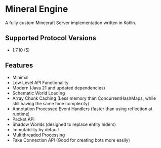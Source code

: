 # Mineral Engine

A fully custom Minecraft Server implementation written in Kotlin. 

## Supported Protocol Versions
- 1.7.10 (5)

## Features
- Minimal
- Low Level API Functionality
- Modern (Java 21 and updated dependencies)
- Schematic World Loading
- Array Chunk Caching (Less memory than ConcurrentHashMaps, while still having the same time complexity)
- Annotation Processed Event Handlers (faster than using reflection at runtime)
- Packet API
- Shadow Worlds (designed to replace entity hiders)
- Immutability by default
- Multithreaded Processing
- Fake Connection API (Good for creating bots more easily)

